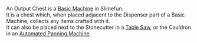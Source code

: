 An Output Chest is a [Basic Machine](https://github.com/TheBusyBiscuit/Slimefun4/wiki/Basic-Machines) in Slimefun.<br>
It is a chest which, when placed adjacent to the Dispenser part of a Basic Machine, collects any items crafted with it.<br>
It can also be placed next to the Stonecutter in a [Table Saw](https://github.com/TheBusyBiscuit/Slimefun4/wiki/Table-Saw), or the Cauldron in an [Automated Panning Machine](https://github.com/TheBusyBiscuit/Slimefun4/wiki/Automated-Panning-Machine).
